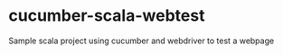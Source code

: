 cucumber-scala-webtest
======================

Sample scala project using cucumber and webdriver to test a webpage